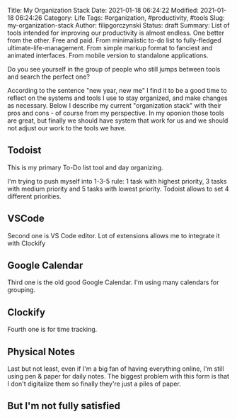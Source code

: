 Title: My Organization Stack
Date: 2021-01-18 06:24:22
Modified: 2021-01-18 06:24:26
Category: Life
Tags: #organization, #productivity, #tools
Slug: my-organization-stack
Author: filipgorczynski
Status: draft
Summary: List of tools intended for improving our productivity is almost endless. One better from the other. Free and paid. From minimalistic to-do list to fully-fledged ultimate-life-management. From simple markup format to fanciest and animated interfaces. From mobile version to standalone applications.

Do you see yourself in the group of people who still jumps between tools and search the perfect one?

According to the sentence "new year, new me" I find it to be a good time to reflect on the systems and tools I use to stay organized, and make changes as necessary. Below I describe my current "organization stack" with their pros and cons - of course from my perspective. In my oponion those tools are great, but finally we should have system that work for us and we should not adjust our work to the tools we have.

## Todoist

This is my primary To-Do list tool and day organizing.

I'm trying to push myself into 1-3-5 rule: 1 task with highest priority, 3 tasks with medium priority and 5 tasks with lowest priority. Todoist allows to set 4 different priorities.

## VSCode

Second one is VS Code editor. Lot of extensions allows me to integrate it with Clockify

## Google Calendar

Third one is the old good Google Calendar. I'm using many calendars for grouping.

## Clockify

Fourth one is for time tracking.

## Physical Notes

Last but not least, even if I'm a big fan of having everything online, I'm still using pen & paper for daily notes. The biggest problem with this form is that I don't digitalize them so finally they're just a piles of paper.

## But I'm not fully satisfied

